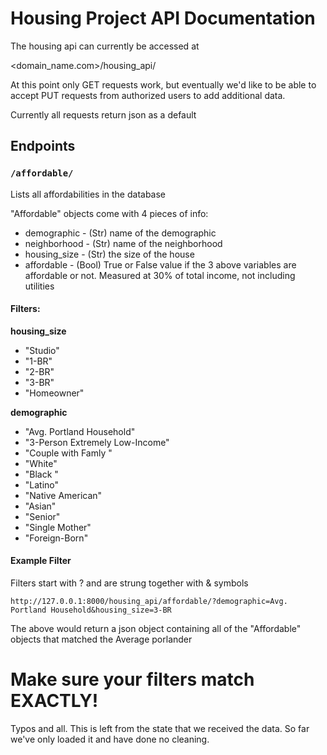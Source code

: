 # Housing Project API Documentation

The housing api can currently be accessed at

<domain_name.com>/housing_api/

At this point only GET requests work, but eventually we'd like to be able to accept PUT requests from authorized users to add additional data.

Currently all requests return json as a default

## Endpoints

### `/affordable/`
Lists all affordabilities in the database

"Affordable" objects come with 4 pieces of info:
- demographic - (Str) name of the demographic
- neighborhood - (Str) name of the neighborhood
- housing_size - (Str) the size of the house
- affordable - (Bool) True or False value if the 3 above variables are affordable or not. Measured at 30% of total income, not including utilities

#### Filters:
**housing_size**
- "Studio"
- "1-BR"
- "2-BR"
- "3-BR"
- "Homeowner"

**demographic**
- "Avg. Portland Household"
- "3-Person Extremely Low-Income"
- "Couple with Famly "
- "White"
- "Black "
- "Latino"
- "Native American"
- "Asian"
- "Senior"
- "Single Mother"
- "Foreign-Born"

#### Example Filter
Filters start with ? and are strung together with & symbols

```
http://127.0.0.1:8000/housing_api/affordable/?demographic=Avg. Portland Household&housing_size=3-BR
```

The above would return a json object containing all of the "Affordable" objects that matched the Average porlander

# Make sure your filters match EXACTLY!
Typos and all. This is left from the state that we received the data. So far we've only loaded it and have done no cleaning.



